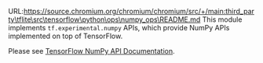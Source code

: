 URL:https://source.chromium.org/chromium/chromium/src/+/main:third_party\tflite\src\tensorflow\python\ops\numpy_ops\README.md
This module implements `tf.experimental.numpy` APIs, which provide NumPy APIs
implemented on top of TensorFlow.

Please see [TensorFlow NumPy API
Documentation](https://www.tensorflow.org/api_docs/python/tf/experimental/numpy).
